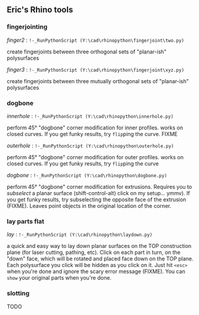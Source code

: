 ## Eric's Rhino tools

### fingerjointing

_finger2_ : `!-_RunPythonScript (Y:\cad\rhinopython\fingerjoint\two.py)`

create fingerjoints between three orthogonal sets of "planar-ish" polysurfaces

_finger3_ : `!-_RunPythonScript (Y:\cad\rhinopython\fingerjoint\xyz.py)`

create fingerjoints between three mutually orthogonal sets of "planar-ish" polysurfaces

### dogbone

_innerhole_ : `!-_RunPythonScript (Y:\cad\rhinopython\innerhole.py)`

perform 45° "dogbone" corner modification for inner profiles.  works on closed curves.  If you get funky results, try `flip`ping the curve. FIXME

_outerhole_ : `!-_RunPythonScript (Y:\cad\rhinopython\outerhole.py)`

perform 45° "dogbone" corner modification for outer profiles.  works on closed curves.  If you get funky results, try `flip`ping the curve

_dogbone_ : `!-_RunPythonScript (Y:\cad\rhinopython\dogbone.py)`

perform 45° "dogbone" corner modification for extrusions.  Requires you to _subselect_ a planar surface (shift-control-alt) click on my setup... ymmv).  If you get funky results, try subselecting the opposite face of the extrusion (FIXME).  Leaves point objects in the original location  of the corner.

### lay parts flat

_lay_ : `!-_RunPythonScript (Y:\cad\rhinopython\laydown.py)`

a quick and easy way to lay down planar surfaces on the TOP construction plane (for laser cutting, pathing, etc).  Click on each part in turn, on the "down" face, which will be rotated and placed face down on the TOP plane.  Each polysurface you click will be hidden as you click on it.  Just hit `<esc>` when you're done and ignore the scary error message (FIXME).  You can `show` your original parts when you're done.

### slotting

TODO
